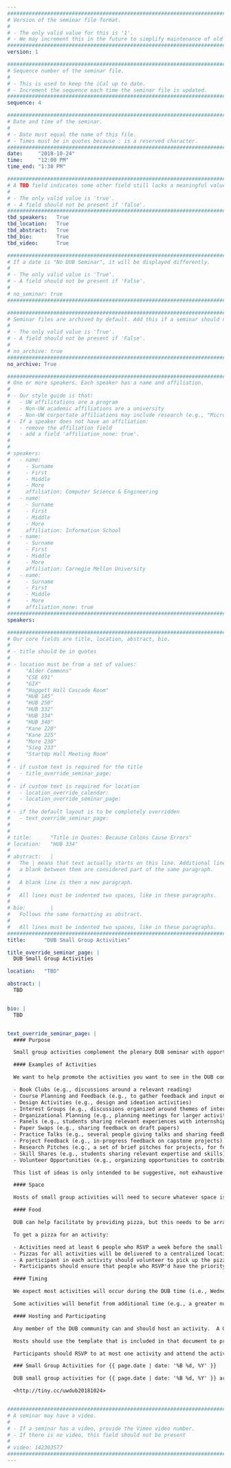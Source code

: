```yaml
---
################################################################################
# Version of the seminar file format.
#
# - The only valid value for this is '1'.
# - We may increment this in the future to simplify maintenance of old seminars.
################################################################################
version: 1

################################################################################
# Sequence number of the seminar file.
#
# - This is used to keep the iCal up to date.
# - Increment the sequence each time the seminar file is updated.
################################################################################
sequence: 4

################################################################################
# Date and time of the seminar.
#
# - Date must equal the name of this file.
# - Times must be in quotes because : is a reserved character.
################################################################################
date:     "2018-10-24"
time:     "12:00 PM"
time_end: "1:30 PM"

################################################################################
# A TBD field indicates some other field still lacks a meaningful value.
#
# - The only valid value is 'true'.
# - A field should not be present if 'false'.
################################################################################
tbd_speakers:   True
tbd_location:   True
tbd_abstract:   True
tbd_bio:        True
tbd_video:      True

################################################################################
# If a date is "No DUB Seminar", it will be displayed differently.
#
# - The only valid value is 'True'.
# - A field should not be present if 'False'.
#
# no_seminar: true
################################################################################

################################################################################
# Seminar files are archived by default. Add this if a seminar should not be.
#
# - The only valid value is 'True'.
# - A field should not be present if 'False'.
#
# no_archive: true
################################################################################
no_archive: True

################################################################################
# One or more speakers. Each speaker has a name and affiliation.
#
# - Our style guide is that:
#   - UW affilitations are a program
#   - Non-UW academic affiliations are a university
#   - Non-UW corportate affiliations may include research (e.g., "Microsoft Research")
# - If a speaker does not have an affiliation:
#   - remove the affiliation field
#   - add a field 'affiliation_none: true'.
#
#
# speakers:
#   - name: 
#     - Surname
#     - First
#     - Middle
#     - More
#     affiliation: Computer Science & Engineering 
#   - name: 
#     - Surname
#     - First
#     - Middle
#     - More
#     affiliation: Information School 
#   - name: 
#     - Surname
#     - First
#     - Middle
#     - More
#     affiliation: Carnegie Mellon University 
#   - name:
#     - Surname
#     - First
#     - Middle
#     - More
#     affiliation_none: true
################################################################################
speakers:

################################################################################
# Our core fields are title, location, abstract, bio.
#
# - title should be in quotes
#
# - location must be from a set of values:
#     "Alder Commons"
#     "CSE 691"
#     "GIX"
#     "Haggett Hall Cascade Room"
#     "HUB 145"
#     "HUB 250"
#     "HUB 332"
#     "HUB 334"
#     "HUB 340"
#     "Kane 220"
#     "Kane 225"
#     "More 230"
#     "Sieg 233"
#     "StartUp Hall Meeting Room"
#
# - if custom text is required for the title
#   - title_override_seminar_page:
#
# - if custom text is required for location
#   - location_override_calendar:
#   - location_override_seminar_page:
#
# - if the default layout is to be completely overridden
#   - text_override_seminar_page:
#
#
# title:      "Title in Quotes: Because Colons Cause Errors"
# location:   "HUB 334"
#
# abstract:   |
#   The | means that text actually starts on this line. Additional lines without
#   a blank between them are considered part of the same paragraph.
#
#   A blank line is then a new paragraph.
#
#   All lines must be indented two spaces, like in these paragraphs.
#
# bio:        |
#   Follows the same formatting as abstract.
#
#   All lines must be indented two spaces, like in these paragraphs.
################################################################################
title:      "DUB Small Group Activities"

title_override_seminar_page: |
  DUB Small Group Activities

location:   "TBD"

abstract: |
  TBD


bio: |
  TBD


text_override_seminar_page: |
  #### Purpose

  Small group activities complement the plenary DUB seminar with opportunities to organize and participate in smaller and more focused activities and discussions with the DUB community.  DUB has always been a grassroots organization, and small group activities aim to facilitate members of the community in connecting and engaging with each other.

  #### Examples of Activities

  We want to help promote the activities you want to see in the DUB community.  As some examples of potential activities, we can imagine small group activities organized around:

  - Book Clubs (e.g., discussions around a relevant reading)
  - Course Planning and Feedback (e.g., to gather feedback and input on potential courses)
  - Design Activities (e.g., design and ideation activities)
  - Interest Groups (e.g., discussions organized around themes of interest)
  - Organizational Planning (e.g., planning meetings for larger activities)
  - Panels (e.g., students sharing relevant experiences with internships, job searches)
  - Paper Swaps (e.g., sharing feedback on draft papers)
  - Practice Talks (e.g., several people giving talks and sharing feedback)
  - Project Feedback (e.g., in-progress feedback on capstone projects)
  - Research Pitches (e.g., a set of brief pitches for projects, for feedback or to recruit researchers)
  - Skill Shares (e.g., students sharing relevant expertise and skills)
  - Volunteer Opportunities (e.g., organizing opportunities to contribute)

  This list of ideas is only intended to be suggestive, not exhaustive. Think of your own ideas. Small group activities are still new, but over time we aim to gather best practices for effective activities based on your experiences in this new structures. Please share your experiences.

  #### Space

  Hosts of small group activities will need to secure whatever space is needed by the activity. If you are not sure how to go about reserving space, feel free to ask for some help.

  #### Food

  DUB can help facilitate by providing pizza, but this needs to be arranged within a set of policies around food reimbursements and limited staff resources. We intend that participants will also generally supplement this by bringing their own lunches.

  To get a pizza for an activity:

  - Activities need at least 6 people who RSVP a week before the small group activities (i.e., enough for a pizza). We will order a few extra pizzas while we all work out this new process, so please RSVP even if you have missed this cutoff.
  - Pizzas for all activities will be delivered to a centralized location.
  - A participant in each activity should volunteer to pick up the pizza from that location and bring it to the activity (i.e., allowing the host to focus on preparing for the activity itself).
  - Participants should ensure that people who RSVP'd have the priority for this pizza.

  #### Timing

  We expect most activities will occur during the DUB time (i.e., Wednesdays 12:00 to 1:30).

  Some activities will benefit from additional time (e.g., a greater number of practice talks could be more comfortably scheduled across a longer period of time). Hosts of small group activities can use their judgment and should be sure to post the expected start and end times for an activity. Variations in timing may also prevent centralized coordination of pizza, in which case all participants will need to plan to bring their own lunches.

  #### Hosting and Participating

  Any member of the DUB community can and should host an activity.  A Google Doc is linked below, in which hosts can announce and organize activities and in which participants can RSVP.

  Hosts should use the template that is included in that document to provide relevant information, including an event description, location, times, and any limit on the number of people who can participate (e.g., because of space limits, the format of the activity).

  Participants should RSVP to at most one activity and attend the activity for which they RSVP. This is important for hosts to be able to plan, and for the coordination of pizza described above.

  ### Small Group Activities for {{ page.date | date: '%B %d, %Y' }}

  DUB small group activities for {{ page.date | date: '%B %d, %Y' }} are being organized in this document:

  <http://tiny.cc/uwdub20181024>


################################################################################
# A seminar may have a video.
#
# - If a seminar has a video, provide the Vimeo video number.
# - If there is no video, this field should not be present
#
# video: 142303577
################################################################################
---
```

